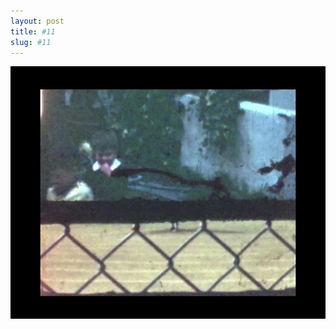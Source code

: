 ```yaml
---
layout: post
title: #11
slug: #11
---
```


<p class="description" style="text-align: justify;">
<img src="/assets/danilo-luna-archives-03.jpg" />
